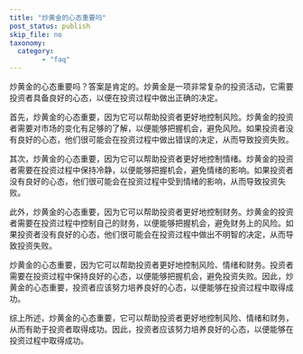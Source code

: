 ```yaml
---
title: "炒黄金的心态重要吗"
post_status: publish
skip_file: no
taxonomy:
  category:
        - "faq"
---
```


炒黄金的心态重要吗？答案是肯定的。炒黄金是一项非常复杂的投资活动，它需要投资者具备良好的心态，以便在投资过程中做出正确的决定。

首先，炒黄金的心态重要，因为它可以帮助投资者更好地控制风险。炒黄金的投资者需要对市场的变化有足够的了解，以便能够把握机会，避免风险。如果投资者没有良好的心态，他们很可能会在投资过程中做出错误的决定，从而导致投资失败。

其次，炒黄金的心态重要，因为它可以帮助投资者更好地控制情绪。炒黄金的投资者需要在投资过程中保持冷静，以便能够把握机会，避免情绪的影响。如果投资者没有良好的心态，他们很可能会在投资过程中受到情绪的影响，从而导致投资失败。

此外，炒黄金的心态重要，因为它可以帮助投资者更好地控制财务。炒黄金的投资者需要在投资过程中控制自己的财务，以便能够把握机会，避免财务上的风险。如果投资者没有良好的心态，他们很可能会在投资过程中做出不明智的决定，从而导致投资失败。

炒黄金的心态重要，因为它可以帮助投资者更好地控制风险、情绪和财务。投资者需要在投资过程中保持良好的心态，以便能够把握机会，避免投资失败。因此，炒黄金的心态重要，投资者应该努力培养良好的心态，以便能够在投资过程中取得成功。

综上所述，炒黄金的心态重要，它可以帮助投资者更好地控制风险、情绪和财务，从而有助于投资者取得成功。因此，投资者应该努力培养良好的心态，以便能够在投资过程中取得成功。
